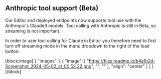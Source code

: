 ## Anthropic tool support (Beta)

Our Editor and deployed endpoints now supports tool use with the Anthropic's Claude3 models. Tool calling with Anthropic is still in Beta, so streaming is not important.

In order to user tool calling for Claude in Editor you therefore need to first turn off streaming mode in the menu dropdown to the right of the load button.

[block:image]
{
  "images": [
    {
      "image": [
        "https://files.readme.io/b4a1b2d-Screenshot_2024-05-02_at_00.52.32.png",
        "",
        ""
      ],
      "align": "center"
    }
  ]
}
[/block]